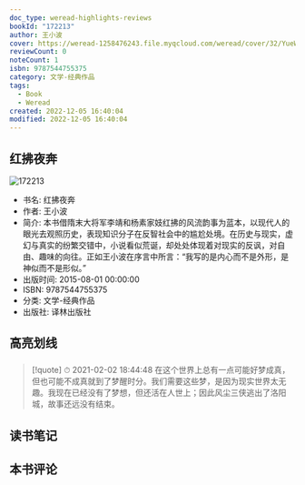 ```yaml
---
doc_type: weread-highlights-reviews
bookId: "172213"
author: 王小波
cover: https://weread-1258476243.file.myqcloud.com/weread/cover/32/YueWen_172213/t7_YueWen_172213.jpg
reviewCount: 0
noteCount: 1
isbn: 9787544755375
category: 文学-经典作品
tags:
  - Book
  - Weread
created: 2022-12-05 16:40:04
modified: 2022-12-05 16:40:04
---
```


## 红拂夜奔

![172213](https://weread-1258476243.file.myqcloud.com/weread/cover/32/YueWen_172213/t7_YueWen_172213.jpg)
- 书名: 红拂夜奔
- 作者: 王小波
- 简介: 本书借隋末大将军李靖和杨素家妓红拂的风流韵事为蓝本，以现代人的眼光去观照历史，表现知识分子在反智社会中的尴尬处境。在历史与现实，虚幻与真实的纷繁交错中，小说看似荒诞，却处处体现着对现实的反讽，对自由、趣味的向往。正如王小波在序言中所言：“我写的是内心而不是外形，是神似而不是形似。”
- 出版时间: 2015-08-01 00:00:00
- ISBN: 9787544755375
- 分类: 文学-经典作品
- 出版社: 译林出版社

## 高亮划线

### 


> [!quote] ⏱ 2021-02-02 18:44:48
> 在这个世界上总有一点可能好梦成真，但也可能不成真就到了梦醒时分。我们需要这些梦，是因为现实世界太无趣。我现在已经没有了梦想，但还活在人世上；因此风尘三侠逃出了洛阳城，故事还远没有结束。
 



## 读书笔记


## 本书评论

